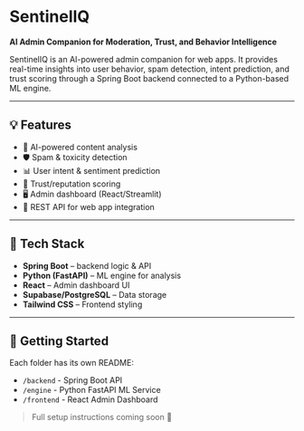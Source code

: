 # SentinelIQ

**AI Admin Companion for Moderation, Trust, and Behavior Intelligence**

SentinelIQ is an AI-powered admin companion for web apps. It provides real-time insights into user behavior, spam detection, intent prediction, and trust scoring through a Spring Boot backend connected to a Python-based ML engine.

---

## 💡 Features

- 🧠 AI-powered content analysis
- 🛡️ Spam & toxicity detection
- 📊 User intent & sentiment prediction
- 🔐 Trust/reputation scoring
- 🖥️ Admin dashboard (React/Streamlit)
- 🔁 REST API for web app integration

---

## 🧱 Tech Stack

- **Spring Boot** – backend logic & API
- **Python (FastAPI)** – ML engine for analysis
- **React** – Admin dashboard UI
- **Supabase/PostgreSQL** – Data storage
- **Tailwind CSS** – Frontend styling

---

## 🔧 Getting Started

Each folder has its own README:

- `/backend` - Spring Boot API
- `/engine` - Python FastAPI ML Service
- `/frontend` - React Admin Dashboard

> Full setup instructions coming soon 👀

